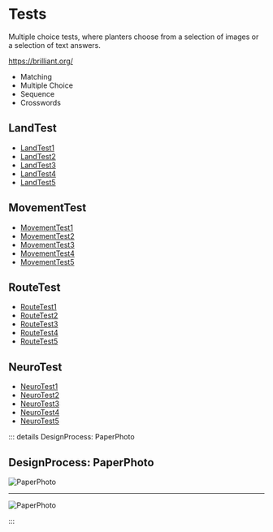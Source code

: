 # Tests

Multiple choice tests, where planters choose from a selection of images or a selection of text answers.

https://brilliant.org/


- Matching
- Multiple Choice
- Sequence
- Crosswords

## LandTest

- [LandTest1]()
- [LandTest2]()
- [LandTest3]()
- [LandTest4]()
- [LandTest5]()

## MovementTest

- [MovementTest1]()
- [MovementTest2]()
- [MovementTest3]()
- [MovementTest4]()
- [MovementTest5]()

## RouteTest

- [RouteTest1]()
- [RouteTest2]()
- [RouteTest3]()
- [RouteTest4]()
- [RouteTest5]()

## NeuroTest

- [NeuroTest1]()
- [NeuroTest2]()
- [NeuroTest3]()
- [NeuroTest4]()
- [NeuroTest5]()




::: details DesignProcess: PaperPhoto

## DesignProcess: PaperPhoto

![PaperPhoto](/Paper_BetaQuote.jpg)

---

![PaperPhoto](/Paper_BetaQuote2.jpg)

:::